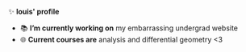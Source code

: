 ✨ **louis' profile**

- 📚 **I’m currently working on** my embarrassing undergrad website
- 🌐 **Current courses are** analysis and differential geometry <3
